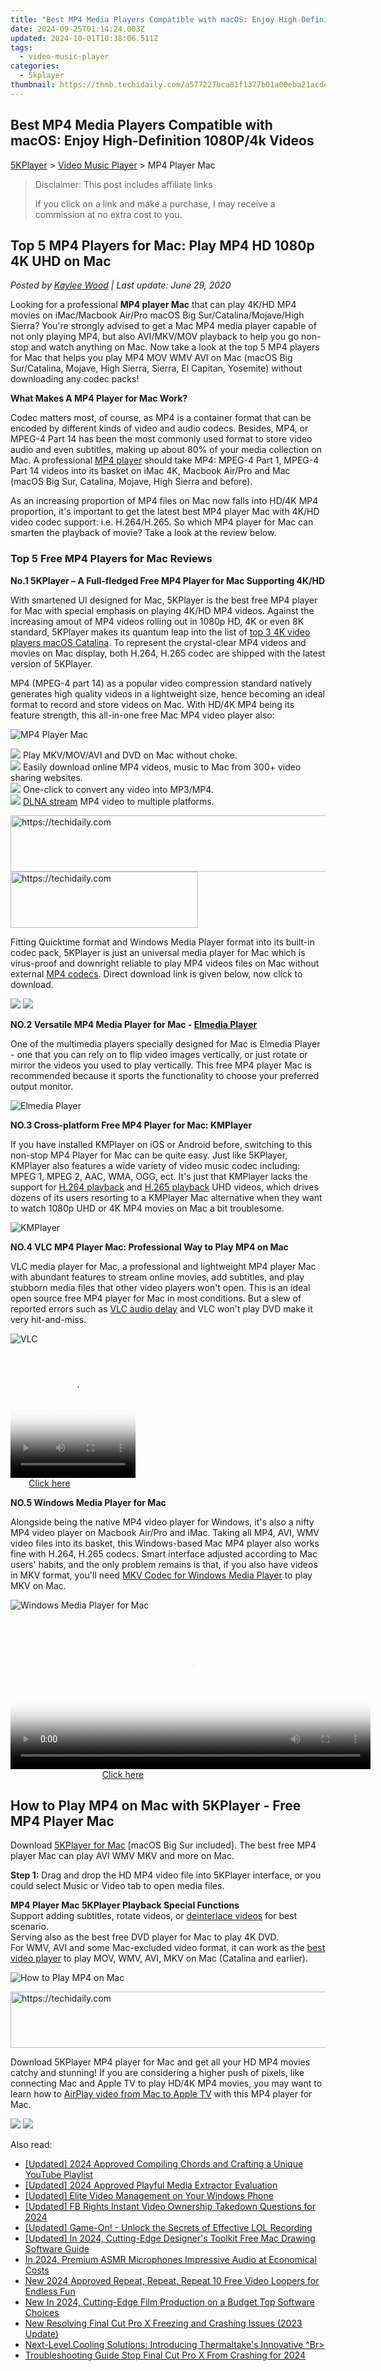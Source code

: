 ```yaml
---
title: "Best MP4 Media Players Compatible with macOS: Enjoy High-Definition 1080P/4k Videos"
date: 2024-09-25T01:14:24.003Z
updated: 2024-10-01T10:38:06.511Z
tags:
  - video-music-player
categories:
  - 5kplayer
thumbnail: https://thmb.techidaily.com/a577227bca81f1377b01a00eba21acdee9d8dfcda26cad3482a8cc47d1c6fe1b.jpg
---
```


## Best MP4 Media Players Compatible with macOS: Enjoy High-Definition 1080P/4k Videos

[5KPlayer](https://tools.techidaily.com/5kplayer/products/) \> [Video Music Player](https://tools.techidaily.com/5kplayer/video-music-player/) \> MP4 Player Mac

>  Disclaimer: This post includes affiliate links
>
>  If you click on a link and make a purchase, I may receive a commission at no extra cost to you.
>

## Top 5 MP4 Players for Mac: Play MP4 HD 1080p 4K UHD on Mac

 _Posted by [Kaylee Wood](https://www.quora.com/profile/Amanda-Hu-21) | Last update: June 29, 2020_

Looking for a professional **MP4 player Mac** that can play 4K/HD MP4 movies on iMac/Macbook Air/Pro macOS Big Sur/Catalina/Mojave/High Sierra? You're strongly advised to get a Mac MP4 media player capable of not only playing MP4, but also AVI/MKV/MOV playback to help you go non-stop and watch anything on Mac. Now take a look at the top 5 MP4 players for Mac that helps you play MP4 MOV WMV AVI on Mac (macOS Big Sur/Catalina, Mojave, High Sierra, Sierra, El Capitan, Yosemite) without downloading any codec packs!

**What Makes A MP4 Player for Mac Work?**

Codec matters most, of course, as MP4 is a container format that can be encoded by different kinds of video and audio codecs. Besides, MP4, or MPEG-4 Part 14 has been the most commonly used format to store video audio and even subtitles, making up about 80% of your media collection on Mac. A professional [MP4 player](https://tools.techidaily.com/5kplayer/video-music-player/) should take MP4: MPEG-4 Part 1, MPEG-4 Part 14 videos into its basket on iMac 4K, Macbook Air/Pro and Mac (macOS Big Sur, Catalina, Mojave, High Sierra and before).

As an increasing proportion of MP4 files on Mac now falls into HD/4K MP4 proportion, it's important to get the latest best MP4 player Mac with 4K/HD video codec support: i.e. H.264/H.265\. So which MP4 player for Mac can smarten the playback of movie? Take a look at the review below.

###  Top 5 Free MP4 Players for Mac Reviews

**No.1 5KPlayer – A Full-fledged Free MP4 Player for Mac Supporting 4K/HD**

With smartened UI designed for Mac, 5KPlayer is the best free MP4 player for Mac with special emphasis on playing 4K/HD MP4 videos. Against the increasing amout of MP4 videos rolling out in 1080p HD, 4K or even 8K standard, 5KPlayer makes its quantum leap into the list of [top 3 4K video players macOS Catalina](https://tools.techidaily.com/5kplayer/video-music-player/). To represent the crystal-clear MP4 videos and movies on Mac display, both H.264, H.265 codec are shipped with the latest version of 5KPlayer.

 MP4 (MPEG-4 part 14) as a popular video compression standard natively generates high quality videos in a lightweight size, hence becoming an ideal format to record and store videos on Mac. With HD/4K MP4 being its feature strength, this all-in-one free Mac MP4 video player also:

![MP4 Player Mac](https://www.5kplayer.com/video-music-player/img/hevc-player-mac.jpg) 

![](https://www.5kplayer.com/video-music-player/img/check-mp-0224.png) Play MKV/MOV/AVI and DVD on Mac without choke.  
![](https://www.5kplayer.com/video-music-player/img/check-mp-0224.png) Easily download online MP4 videos, music to Mac from 300+ video sharing websites.  
![](https://www.5kplayer.com/video-music-player/img/check-mp-0224.png) One-click to convert any video into MP3/MP4.  
![](https://www.5kplayer.com/video-music-player/img/check-mp-0224.png) [DLNA stream](https://tools.techidaily.com/5kplayer/dlna/) MP4 video to multiple platforms.

<!-- affiliate ads begin -->
<a href="https://appsumo.8odi.net/c/5597632/2118314/7443" target="_top" id="2118314">
  <img src="//a.impactradius-go.com/display-ad/7443-2118314" border="0" alt="https://techidaily.com" width="728" height="90"/>
</a>
<img height="0" width="0" src="https://appsumo.8odi.net/i/5597632/2118314/7443" style="position:absolute;visibility:hidden;" border="0" />
<!-- affiliate ads end -->

<!-- affiliate ads begin -->
<a href="https://aligracehair.sjv.io/c/5597632/2135414/19272" target="_top" id="2135414">
  <img src="//a.impactradius-go.com/display-ad/19272-2135414" border="0" alt="https://techidaily.com" width="300" height="90"/>
</a>
<img height="0" width="0" src="https://aligracehair.sjv.io/i/5597632/2135414/19272" style="position:absolute;visibility:hidden;" border="0" />
<!-- affiliate ads end -->

Fitting Quicktime format and Windows Media Player format into its built-in codec pack, 5KPlayer is just an universal media player for Mac which is virus-proof and downright reliable to play MP4 videos files on Mac without external [MP4 codecs](https://tools.techidaily.com/5kplayer/video-music-player/). Direct download link is given below, now click to download.

[![](https://www.5kplayer.com/video-music-player/../button/freedownbackmac.png)](https://tools.techidaily.com/5kplayer/products/) [![](https://www.5kplayer.com/video-music-player/../button/freedownwhitewin.png)](https://tools.techidaily.com/5kplayer/products/) 

**NO.2 Versatile MP4 Media Player for Mac - [Elmedia Player](https://tools.techidaily.com/eltima/products/)**

One of the multimedia players specially designed for Mac is Elmedia Player - one that you can rely on to flip video images vertically, or just rotate or mirror the videos you used to play vertically. This free MP4 player Mac is recommended because it sports the functionality to choose your preferred output monitor.

![Elmedia Player](https://www.5kplayer.com/video-music-player/img/elmedia-play-hd-video.jpg) 

**NO.3 Cross-platform Free MP4 Player for Mac: KMPlayer** 

If you have installed KMPlayer on iOS or Android before, switching to this non-stop MP4 Player for Mac can be quite easy. Just like 5KPlayer, KMPlayer also features a wide variety of video music codec including: MPEG 1, MPEG 2, AAC, WMA, OGG, ect. It's just that KMPlayer lacks the support for [H.264 playback](https://tools.techidaily.com/5kplayer/video-music-player/) and [H.265 playback](https://tools.techidaily.com/5kplayer/video-music-player/) UHD videos, which drives dozens of its users resorting to a KMPlayer Mac alternative when they want to watch 1080p UHD or 4K MP4 movies on Mac a bit troublesome.

![KMPlayer](https://www.5kplayer.com/video-music-player/img/kmplayer-4k.jpg) 

**NO.4 VLC MP4 Player Mac: Professional Way to Play MP4 on Mac**

VLC media player for Mac, a professional and lightweight MP4 player Mac with abundant features to stream online movies, add subtitles, and play stubborn media files that other video players won't open. This is an ideal open source free MP4 player for Mac in most conditions. But a slew of reported errors such as [VLC audio delay](https://tools.techidaily.com/5kplayer/video-music-player/) and VLC won't play DVD make it very hit-and-miss.

![VLC](https://www.5kplayer.com/video-music-player/img/hevc-player-mac-vlc.jpg) 

<!-- affiliate ads begin -->
<span id="1743243">
					<video width="200" height="200" style="cursor:pointer"
           poster="//a.impactradius-go.com/display-clicktoplayimage/1743243.png"
           onclick="if(!this.playClicked){this.play();this.setAttribute('controls',true);this.playClicked=true;}">
	   <source src="//a.impactradius-go.com/display-ad/19272-1743243">
	   <img src="//a.impactradius-go.com/display-clicktoplayimage/1743243.png" style="border: none; height: 100%; width: 100%; object-fit: contain">
	</video>
	<div style="width:125px;text-align:center"><a href="javascript:window.open(decodeURIComponent('https%3A%2F%2Faligracehair.sjv.io%2Fc%2F5597632%2F1743243%2F19272'), '_blank');void(0);">Click here</a></div>
</span>
<img height="0" width="0" src="https://imp.pxf.io/i/5597632/1743243/19272" style="position:absolute;visibility:hidden;" border="0" />
<!-- affiliate ads end -->

**NO.5 Windows Media Player for Mac**

Alongside being the native MP4 video player for Windows, it's also a nifty MP4 video player on Macbook Air/Pro and iMac. Taking all MP4, AVI, WMV video files into its basket, this Windows-based Mac MP4 player also works fine with H.264, H.265 codecs. Smart interface adjusted according to Mac users' habits, and the only problem remains is that, if you also have videos in MKV format, you'll need [MKV Codec for Windows Media Player](https://tools.techidaily.com/5kplayer/video-music-player/) to play MKV on Mac.

![Windows Media Player for Mac](https://www.5kplayer.com/video-music-player/img/mpc-8k.jpg) 

<!-- affiliate ads begin -->
<span id="1983549">
					<video width="576" height="240" style="cursor:pointer"
           poster="//a.impactradius-go.com/display-clicktoplayimage/1983549.png"
           onclick="if(!this.playClicked){this.play();this.setAttribute('controls',true);this.playClicked=true;}">
	   <source src="//a.impactradius-go.com/display-ad/22993-1983549">
	   <img src="//a.impactradius-go.com/display-clicktoplayimage/1983549.png" style="border: none; height: 100%; width: 100%; object-fit: contain">
	</video>
	<div style="width:360px;text-align:center"><a href="javascript:window.open(decodeURIComponent('https%3A%2F%2Fhomestyler.sjv.io%2Fc%2F5597632%2F1983549%2F22993'), '_blank');void(0);">Click here</a></div>
</span>
<img height="0" width="0" src="https://imp.pxf.io/i/5597632/1983549/22993" style="position:absolute;visibility:hidden;" border="0" />
<!-- affiliate ads end -->

## How to Play MP4 on Mac with 5KPlayer - Free MP4 Player Mac

Download [5KPlayer for Mac](https://tools.techidaily.com/5kplayer/products/) \[macOS Big Sur included\]. The best free MP4 player Mac can play AVI WMV MKV and more on Mac.

**Step 1:** Drag and drop the HD MP4 video file into 5KPlayer interface, or you could select Music or Video tab to open media files.

**MP4 Player Mac 5KPlayer Playback Special Functions**  
 Support adding subtitles, rotate videos, or [deinterlace videos](https://tools.techidaily.com/5kplayer/video-music-player/) for best scenario.  
 Serving also as the best free DVD player for Mac to play 4K DVD.  
 For WMV, AVI and some Mac-excluded video format, it can work as the [best video player](https://tools.techidaily.com/5kplayer/video-music-player/) to play MOV, WMV, AVI, MKV on Mac (Catalina and earlier).

![How to Play MP4 on Mac](https://www.5kplayer.com/video-music-player/img/youtube-0119-01.png) 

<!-- affiliate ads begin -->
<a href="https://appsumo.8odi.net/c/5597632/2123740/7443" target="_top" id="2123740">
  <img src="//a.impactradius-go.com/display-ad/7443-2123740" border="0" alt="https://techidaily.com" width="728" height="90"/>
</a>
<img height="0" width="0" src="https://appsumo.8odi.net/i/5597632/2123740/7443" style="position:absolute;visibility:hidden;" border="0" />
<!-- affiliate ads end -->

Download 5KPlayer MP4 player for Mac and get all your HD MP4 movies catchy and stunning! If you are considering a higher push of pixels, like connecting Mac and Apple TV to play HD/4K MP4 movies, you may want to learn how to [AirPlay video from Mac to Apple TV](https://tools.techidaily.com/5kplayer/airplay/) with this MP4 player for Mac.

[![](https://www.5kplayer.com/video-music-player/../button/freedownbackmac.png)](https://tools.techidaily.com/5kplayer/products/) [![](https://www.5kplayer.com/video-music-player/../button/freedownwhitewin.png)](https://tools.techidaily.com/5kplayer/products/)

<ins class="adsbygoogle"
     style="display:block"
     data-ad-format="autorelaxed"
     data-ad-client="ca-pub-7571918770474297"
     data-ad-slot="1223367746"></ins>

<ins class="adsbygoogle"
     style="display:block"
     data-ad-client="ca-pub-7571918770474297"
     data-ad-slot="8358498916"
     data-ad-format="auto"
     data-full-width-responsive="true"></ins>

<span class="atpl-alsoreadstyle">Also read:</span>
<div><ul>
<li><a href="https://facebook-record-videos.techidaily.com/updated-2024-approved-compiling-chords-and-crafting-a-unique-youtube-playlist/"><u>[Updated] 2024 Approved Compiling Chords and Crafting a Unique YouTube Playlist</u></a></li>
<li><a href="https://fox-access.techidaily.com/updated-2024-approved-playful-media-extractor-evaluation/"><u>[Updated] 2024 Approved Playful Media Extractor Evaluation</u></a></li>
<li><a href="https://fox-direct.techidaily.com/updated-elite-video-management-on-your-windows-phone/"><u>[Updated] Elite Video Management on Your Windows Phone</u></a></li>
<li><a href="https://facebook-clips.techidaily.com/updated-fb-rights-instant-video-ownership-takedown-questions-for-2024/"><u>[Updated] FB Rights Instant Video Ownership Takedown Questions for 2024</u></a></li>
<li><a href="https://screen-video-capture.techidaily.com/updated-game-on-unlock-the-secrets-of-effective-lol-recording/"><u>[Updated] Game-On! - Unlock the Secrets of Effective LOL Recording</u></a></li>
<li><a href="https://vp-tips.techidaily.com/updated-in-2024-cutting-edge-designers-toolkit-free-mac-drawing-software-guide/"><u>[Updated] In 2024, Cutting-Edge Designer's Toolkit Free Mac Drawing Software Guide</u></a></li>
<li><a href="https://extra-guidance.techidaily.com/in-2024-premium-asmr-microphones-impressive-audio-at-economical-costs/"><u>In 2024, Premium ASMR Microphones Impressive Audio at Economical Costs</u></a></li>
<li><a href="https://video-creation-software.techidaily.com/new-2024-approved-repeat-repeat-repeat-10-free-video-loopers-for-endless-fun/"><u>New 2024 Approved Repeat, Repeat, Repeat 10 Free Video Loopers for Endless Fun</u></a></li>
<li><a href="https://video-creation-software.techidaily.com/new-in-2024-cutting-edge-film-production-on-a-budget-top-software-choices/"><u>New In 2024, Cutting-Edge Film Production on a Budget Top Software Choices</u></a></li>
<li><a href="https://video-creation-software.techidaily.com/new-resolving-final-cut-pro-x-freezing-and-crashing-issues-2023-update/"><u>New Resolving Final Cut Pro X Freezing and Crashing Issues (2023 Update)</u></a></li>
<li><a href="https://hardware-tips.techidaily.com/next-level-cooling-solutions-introducing-thermaltakes-innovative-br)/"><u>Next-Level Cooling Solutions: Introducing Thermaltake's Innovative ^Br></u></a></li>
<li><a href="https://video-creation-software.techidaily.com/troubleshooting-guide-stop-final-cut-pro-x-from-crashing-for-2024/"><u>Troubleshooting Guide Stop Final Cut Pro X From Crashing for 2024</u></a></li>
</ul></div>

